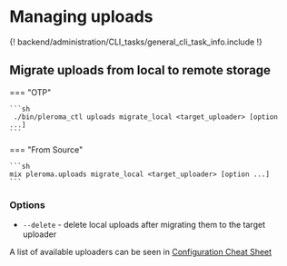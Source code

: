 # Managing uploads

{! backend/administration/CLI_tasks/general_cli_task_info.include !}

## Migrate uploads from local to remote storage
=== "OTP"

    ```sh
     ./bin/pleroma_ctl uploads migrate_local <target_uploader> [option ...]
    ```

=== "From Source"

    ```sh
    mix pleroma.uploads migrate_local <target_uploader> [option ...]
    ```

### Options
- `--delete` - delete local uploads after migrating them to the target uploader

A list of available uploaders can be seen in [Configuration Cheat Sheet](../../configuration/cheatsheet.md#pleromaupload)
